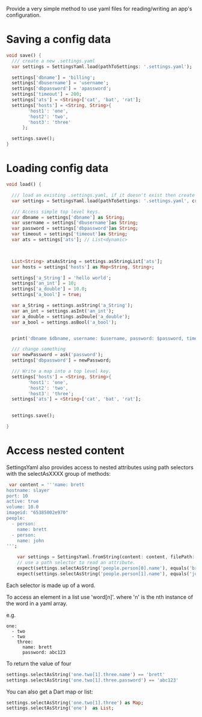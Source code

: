 Provide a very simple method to use yaml files for reading/writing an app's configuration.

# Saving a config data

```dart
void save() {
  /// create a new .settings.yaml
  var settings = SettingsYaml.load(pathToSettings: '.settings.yaml');

  settings['dbname'] = 'billing';
  settings['dbusername'] = 'username';
  settings['dbpassword'] = 'apassword';
  settings['timeout'] = 200;
  settings['ats'] = <String>['cat', 'bat', 'rat'];
  settings['hosts'] = <String, String>{
        'host1': 'one',
        'host2': 'two',
        'host3': 'three'
      };

  settings.save();
}
```

# Loading config data

```dart
void load() {

  /// load an existing .settings.yaml, if it doesn't exist then create it.
  var settings = SettingsYaml.load(pathToSettings: '.settings.yaml', create: true);

  /// Access simple top level keys.
  var dbname = settings['dbname'] as String;
  var username = settings['dbusername']as String;
  var password = settings['dbpassword']as String;
  var timeout = settings['timeout']as String;
  var ats = settings['ats']; // List<dynamic>


  
  List<String> atsAsString = settings.asStringList['ats'];
  var hosts = settings['hosts'] as Map<String, String>;

  settings['a_String'] = 'hello world';
  settings['an_int'] = 10;
  settings['a_double'] = 10.0;
  settings['a_bool'] = true;

  var a_String = settings.asString('a_String');
  var an_int = settings.asInt('an_int');
  var a_double = settings.asDoule('a_double');
  var a_bool = settings.asBool('a_bool');


  print('dbname $dbname, username: $username, password: $password, timeout: $timeout');

  /// change something
  var newPassword = ask('password');
  settings['dbpassword'] = newPassword;

  /// Write a map into a top level key.
  settings['hosts'] = <String, String>{
        'host1': 'one',
        'host2': 'two',
        'host3': 'three';
  settings['ats'] = <String>['cat', 'bat', 'rat'];

  
  settings.save();

}
```

# Access nested content

SettingsYaml also provides access to nested attributes using path selectors
with the selectAsXXXX group of methods:

```dart
 var content = '''name: brett
hostname: slayer
port: 10
active: true
volume: 10.0
imageid: "65385002e970"
people:
  - person:
    name: brett
  - person:
    name: john
''';

    var settings = SettingsYaml.fromString(content: content, filePath: path);
    // use a path selector to read an attribute.
    expect(settings.selectAsString('people.person[0].name'), equals('brett'));
    expect(settings.selectAsString('people.person[1].name'), equals('john'));
```    

Each selector is made up of a word.

To access an element in a list use 'word[n]'.
where 'n' is the nth instance of the word in a yaml array.


e.g.
```
one:
  - two
  - two
    three:
      name: brett
      password: abc123

```

To return the value of four

```dart
settings.selectAsString('one.two[1].three.name') == 'brett'
settings.selectAsString('one.two[1].three.password') == 'abc123'
```

You can also get a Dart map or list:

```dart
settings.selectAsString('one.two[1].three') as Map;
settings.selectAsString('one')  as List;
```



